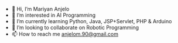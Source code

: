 - 👋 Hi, I’m Mariyan Anjelo
- 👀 I’m interested in AI Programming
- 🌱 I’m currently learning Python, Java, JSP+Servlet, PHP & Arduino
- 💞️ I’m looking to collaborate on Robotic Programming
- 📫 How to reach me anjelom.90@gmail.com

<!---
AnjeloM/AnjeloM is a ✨ special ✨ repository because its `README.md` (this file) appears on your GitHub profile.
You can click the Preview link to take a look at your changes.
--->
